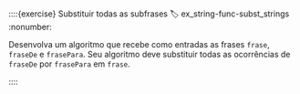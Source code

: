 ::::{exercise} Substituir todas as subfrases
:label: ex_string-func-subst_strings
:nonumber:

Desenvolva um algoritmo que recebe como entradas as frases `frase`, `fraseDe` e `frasePara`. Seu algoritmo deve substituir todas as ocorrências de `fraseDe` por `frasePara` em `frase`.

::::

